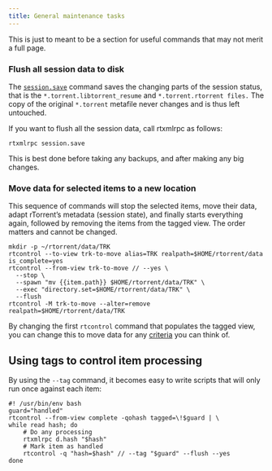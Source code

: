 ```yaml
---
title: General maintenance tasks
---
```


This is just to meant to be a section for useful commands that may not merit a full page.

### Flush all session data to disk

The
[`session.save`](https://rtorrent-docs.readthedocs.io/en/latest/cmd-ref.html#term-session-save)
command saves the changing parts of the session status, that is the
`*.torrent.libtorrent_resume` and `*.torrent.rtorrent files.` The copy
of the original `*.torrent` metafile never changes and is thus left
untouched.

If you want to flush all the session data, call rtxmlrpc as follows:

```
rtxmlrpc session.save
```

This is best done before taking any backups, and after making any big changes.

### Move data for selected items to a new location

This sequence of commands will stop the selected items, move their data, adapt rTorrent’s metadata (session state), and finally starts everything again, followed by removing the items from the tagged view. The order matters and cannot be changed.

```
mkdir -p ~/rtorrent/data/TRK
rtcontrol --to-view trk-to-move alias=TRK realpath=$HOME/rtorrent/data is_complete=yes
rtcontrol --from-view trk-to-move // --yes \
  --stop \
  --spawn "mv {{item.path}} $HOME/rtorrent/data/TRK" \
  --exec "directory.set=$HOME/rtorrent/data/TRK" \
  --flush
rtcontrol -M trk-to-move --alter=remove realpath=$HOME/rtorrent/data/TRK
```
By changing the first `rtcontrol` command that populates the tagged view, you can change this to move data for any [criteria](usage-rtcontrol.md#filter-conditions) you can think of.

## Using tags to control item processing

By using the `--tag` command, it becomes easy to write scripts that will only run once against each item:

```
#! /usr/bin/env bash
guard="handled"
rtcontrol --from-view complete -qohash tagged=\!$guard | \
while read hash; do
    # Do any processing
    rtxmlrpc d.hash "$hash"
    # Mark item as handled
    rtcontrol -q "hash=$hash" // --tag "$guard" --flush --yes
done
```
